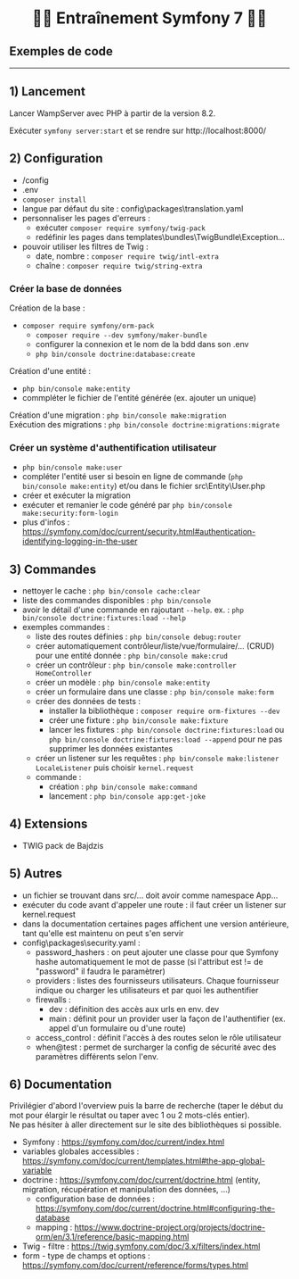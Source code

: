 # <h1 align="center">👨‍💻 Entraînement Symfony 7 👩‍💻</h1>

## Exemples de code

___

## 1) Lancement
Lancer WampServer avec PHP à partir de la version 8.2.    

Exécuter `symfony server:start` et se rendre sur http://localhost:8000/        

## 2) Configuration
- /config
- .env
- `composer install`
- langue par défaut du site : config\packages\translation.yaml
- personnaliser les pages d'erreurs : 
    - exécuter `composer require symfony/twig-pack`
    - redéfinir les pages dans templates\bundles\TwigBundle\Exception\...
- pouvoir utiliser les filtres de Twig : 
    - date, nombre : `composer require twig/intl-extra`
    - chaîne : `composer require twig/string-extra`

### Créer la base de données 
Création de la base :
- `composer require symfony/orm-pack`
    - `composer require --dev symfony/maker-bundle`
    - configurer la connexion et le nom de la bdd dans son .env
    - `php bin/console doctrine:database:create`

Création d'une entité :
- `php bin/console make:entity`
- commpléter le fichier de l'entité générée (ex. ajouter un unique)

Création d'une migration : `php bin/console make:migration`    
Exécution des migrations : `php bin/console doctrine:migrations:migrate`

### Créer un système d'authentification utilisateur
- `php bin/console make:user`
- compléter l'entité user si besoin en ligne de commande (`php bin/console make:entity`) et/ou dans le fichier src\Entity\User.php
- créer et exécuter la migration
- exécuter et remanier le code généré par `php bin/console make:security:form-login`
- plus d'infos : https://symfony.com/doc/current/security.html#authentication-identifying-logging-in-the-user

## 3) Commandes
- nettoyer le cache : `php bin/console cache:clear`
- liste des commandes disponibles : `php bin/console`
- avoir le détail d'une commande en rajoutant `--help`. ex. : `php bin/console doctrine:fixtures:load --help`
- exemples commandes :
    - liste des routes définies : `php bin/console debug:router`
    - créer automatiquement contrôleur/liste/vue/formulaire/... (CRUD) pour une entité donnée : `php bin/console make:crud`
    - créer un contrôleur : `php bin/console make:controller HomeController`
    - créer un modèle : `php bin/console make:entity`
    - créer un formulaire dans une classe : `php bin/console make:form`
    - créer des données de tests : 
        - installer la bibliothèque : `composer require orm-fixtures --dev`
        - créer une fixture : `php bin/console make:fixture`
        - lancer les fixtures : `php bin/console doctrine:fixtures:load` ou `php bin/console doctrine:fixtures:load --append` pour ne pas supprimer les données existantes
    - créer un listener sur les requêtes : `php bin/console make:listener LocaleListener` puis choisir `kernel.request`
    - commande : 
        - création : `php bin/console make:command`
        - lancement : `php bin/console app:get-joke`
    
## 4) Extensions
- TWIG pack de Bajdzis

## 5) Autres
- un fichier se trouvant dans src/... doit avoir comme namespace App\...
- exécuter du code avant d'appeler une route : il faut créer un listener sur kernel.request
- dans la documentation certaines pages affichent une version antérieure, tant qu'elle est maintenu on peut s'en servir
- config\packages\security.yaml :
    - password_hashers : on peut ajouter une classe pour que Symfony hashe automatiquement le mot de passe (si l'attribut est != de "password" il faudra le paramètrer)
    - providers : listes des fournisseurs utilisateurs. Chaque fournisseur indique ou charger les utilisateurs et par quoi les authentifier
    - firewalls : 
        - dev : définition des accès aux urls en env. dev
        - main : définit pour un provider user la façon de l'authentifier (ex. appel d'un formulaire ou d'une route)
    - access_control : définit l'accès à des routes selon le rôle utilisateur
    - when@test : permet de surcharger la config de sécurité avec des paramètres différents selon l'env.

## 6) Documentation
Privilégier d'abord l'overview puis la barre de recherche (taper le début du mot pour élargir le résultat ou taper avec 1 ou 2 mots-clés entier).      
Ne pas hésiter à aller directement sur le site des bibliothèques si possible.     

- Symfony : https://symfony.com/doc/current/index.html
- variables globales accessibles : https://symfony.com/doc/current/templates.html#the-app-global-variable 
- doctrine : https://symfony.com/doc/current/doctrine.html (entity, migration, récupération et manipulation des données, ...)
    - configuration base de données : https://symfony.com/doc/current/doctrine.html#configuring-the-database
    - mapping : https://www.doctrine-project.org/projects/doctrine-orm/en/3.1/reference/basic-mapping.html
- Twig - filtre : https://twig.symfony.com/doc/3.x/filters/index.html
- form - type de champs et options : https://symfony.com/doc/current/reference/forms/types.html